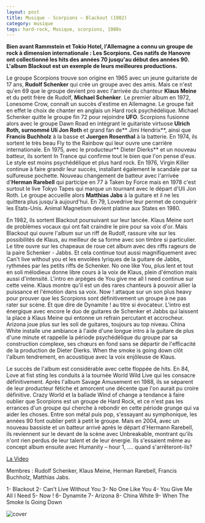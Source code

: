 ```yaml
---
layout: post
title: Musique - Scorpions – Blackout (1982)
category: musique
tags: hard-rock, Musique, scorpions, 1980s
---
```


**Bien avant Rammstein et Tokio Hotel, l'Allemagne a connu un groupe de rock à dimension internationale : Les Scorpions. Ces natifs de Hanovre ont collectionné les hits des années 70 jusqu'au début des années 90. L'album Blackout est un exemple de leurs meilleures productions.**

Le groupe Scorpions trouve son origine en 1965 avec un jeune guitariste de 17 ans, **Rudolf Schenker** qui crée un groupe avec des amis. Mais ce n'est qu'en 69 que le groupe devient pro avec l'arrivée du chanteur **Klaus Meine** et du petit frère de Rudolf, **Michael Schenker**. Le premier album en 1972, Lonesome Crow, connaît un succès d'estime en Allemagne. Le groupe fait en effet le choix de chanter en anglais un Hard rock psychédélique. Michael Schenker quitte le groupe fin 72 pour rejoindre **UFO**. Scorpions fusionne alors avec le groupe Dawn Road en intégrant le guitariste virtuose **Ulrich Roth, **surnommé** Uli Jon Roth** et grand fan de** Jimi Hendrix**, ainsi que **Francis Buchholz** à la basse et **Juergen Rosenthal** à la batterie. En 1974, ils sortent le très beau Fly to the Rainbow qui leur ouvre une carrière internationale. En 1975, avec le producteur** Dieter Dierks** et un nouveau batteur, ils sortent In Trance qui confirme tout le bien que l'on pense d'eux. Le style est moins psychédélique et plus hard rock. En 1976, Virgin Killer continue à faire grandir leur succès, installant également le scandale par sa sulfureuse pochette. Nouveau changement de batteur avec l'arrivée d'**Herman Rarebell** qui participe en 77 à Taken by Force mais en 1978 c'est surtout le live Tokyo Tapes qui marque un tournant avec le départ d'Uli Jon Roth. Le groupe accueille alors **Matthias Jabs** à la guitare et il ne les quittera plus jusqu'à aujourd'hui. En 79, Lovedrive leur permet de conquérir les Etats-Unis. Animal Magnetism devient platine aux States en 1980.

En 1982, ils sortent Blackout poursuivant sur leur lancée. Klaus Meine sort de problèmes vocaux qui ont fait craindre le pire pour sa voix d'or. Mais Blackout qui ouvre l'album sur un riff de Rudolf, rassure vite sur les possibilités de Klaus, au meilleur de sa forme avec son timbre si particulier. Le titre ouvre sur les chapeaux de roue cet album avec des riffs rageurs de la paire Schenker - Jabbs. Et cela continue tout aussi magnifiquement avec Can't live without you et les envolées lyriques de la guitare de Jabbs, rythmées par les petits riffs de Schenker. No one like You, plus lent et tout en soli mélodieux donne libre cours à la voix de Klaus, plein d'émotion mais aussi d'intensité. L'intro en arpèges de You give me all I need continue sur cette veine. Klaus montre qu'il est un des rares chanteurs à pouvoir allier la puissance et l'émotion dans sa voix. Now ! attaque sur un son plus heavy pour prouver que les Scorpions sont définitivement un groupe à ne pas rater sur scène. Et que dire de Dynamite ! au titre si évocateur. L'intro est énergique avec encore le duo de guitares de Schenker et Jabbs qui laissent la place à Klaus Meine qui entonne un refrain percutant et accrocheur. Arizona joue plus sur les soli de guitares, toujours au top niveau. China White installe une ambiance à l'aide d'une longue intro à la guitare de plus d'une minute et rappelle la période psychédélique du groupe par sa construction complexe, ses chœurs en fond sans se départir de l'efficacité de la production de Dieter Dierks. When the smoke is going down clôt l'album tendrement, en acoustique avec la voix enjôleuse de Klaus.

Le succès de l'album est considérable avec cette floppée de hits. En 84, Love at fist sting les conduits à la tournée World Wild Live qui les consacre définitivement. Après l'album Savage Amusement en 1988, ils se séparent de leur producteur fétiche et amorcent une décente que l'on aurait pu croire définitive. Crazy World et la ballade Wind of change a tendance à faire oublier que Scorpions est un groupe de Hard Rock, et ce n'est pas les errances d'un groupe qui cherche à rebondir en cette période grunge qui va aider les choses. Entre son métal puis pop, s'essayant au symphonique, les années 90 font oublier petit à petit le groupe. Mais en 2004, avec un nouveau bassiste et un batteur arrivé après le départ d'Hermann Rarebell, ils reviennent sur le devant de la scène avec Unbreakable, montrant qu'ils n'ont rien perdus de leur talent et de leur énergie. Ils s'essaient même au concept album ensuite avec Humanity – hour 1, .... quand s'arrêteront-ils?

[La Video](https://www.youtube.com/watch?v=GY3BTyLh8vQ)

Membres : Rudolf Schenker, Klaus Meine, Herman Rarebell, Francis Buchholz, Matthias Jabs.

1- Blackout
2- Can't Live Without You
3- No One Like You
4- You Give Me All I Need
5- Now !
6- Dynamite
7- Arizona
8- China White
9- When The Smoke Is Going Down

![cover](http://cheziceman.files.wordpress.com/2014/11/scorpionsblackout.jpg)



